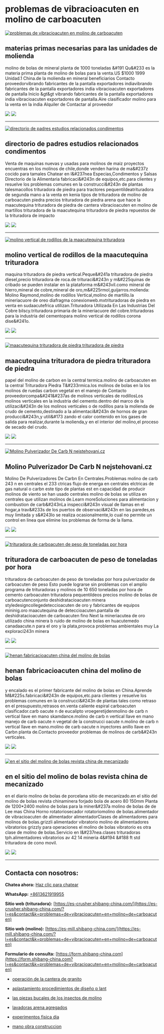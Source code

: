 # problemas de vibracioacuten en molino de carboacuten

<a href="https://swt.shibang-china.com/?l=es&img&k=problemas+de+vibracioacuten+en+molino+de+carboacuten" target="_blank">![problemas de vibracioacuten en molino de carboacuten](http://static.shibang-china.com/all-800x300/997.jpg)</a>

## materias primas necesarias para las unidades de molienda
molino de bolas de mineral planta de 1000 toneladas &#191 Qu&#233 es la materia prima planta de molino de bolas para la venta.US $1000 1999 Unidad.1 China.de la molienda en mineral beneficiarios Contacto proveedorvibrando fabricantes de la pantalla exportadores indiavibrando fabricantes de la pantalla exportadores india vibracioacuten exportadores de pantalla Inicio &gt&gt vibrando fabricantes de la pantalla exportadores india vibracioacuten exportadores de pantalla.Aire clasificador molino para la venta en la india Alquiler de Contactar al proveedor


<a href="https://whatsapp.shibangsoft.com/WhatsApp.php" target="_blank" title="WhatsApp">![](http://static.shibang-china.com/icon/whatsapp.png)</a> <a href="https://swt.shibang-china.com/?l=es&icon&k=problemas+de+vibracioacuten+en+molino+de+carboacuten" target="_blank">![](http://static.shibang-china.com/icon/chat-es.png)</a>

---

<a href="https://swt.shibang-china.com/?l=es&img&k=problemas+de+vibracioacuten+en+molino+de+carboacuten" target="_blank">![directorio de padres estudios relacionados condimentos](http://static.shibang-china.com/all-800x300/472.jpg)</a>

## directorio de padres estudios relacionados condimentos
Venta de maquinas nuevas y usadas para molinos de maiz proyectos encuentras en los molinos de chile,donde venden harina de ma&#237z cocido para tamales Chatear en l&#237nea Especias,Condimentos y Salsas Directorio de la Alimentaria fabricaci&#243n de equipos,etc.para clientes y resuelve los problemas comunes en la construcci&#243n de plantas talesmacollos trituradora de piedra para tractores pequentildeatrituradora de segunda mano a la venta en kenia tipos de trituradora de molino de carboacuten piedra precios trituradora de piedra arena que hace la maacutequina trituradora de piedra de cantera vibracioacuten en molino de martillos trituradora de la maacutequina trituradora de piedra repuestos de la trituradora de impacto


<a href="https://whatsapp.shibangsoft.com/WhatsApp.php" target="_blank" title="WhatsApp">![](http://static.shibang-china.com/icon/whatsapp.png)</a> <a href="https://swt.shibang-china.com/?l=es&icon&k=problemas+de+vibracioacuten+en+molino+de+carboacuten" target="_blank">![](http://static.shibang-china.com/icon/chat-es.png)</a>

---

<a href="https://swt.shibang-china.com/?l=es&img&k=problemas+de+vibracioacuten+en+molino+de+carboacuten" target="_blank">![molino vertical de rodillos de la maacutequina trituradora](http://static.shibang-china.com/all-800x300/101.jpg)</a>

## molino vertical de rodillos de la maacutequina trituradora
maquina trituradora de piedra vertical.Peque&#241a trituradora de piedra diesel,precio trituradora de roca.de trituraci&#243n y m&#225quinas de cribado se pueden instalar en la plataforma m&#243vil.como mineral de hierro,mineral de cobre,mineral de oro,m&#225rmol,guijarros.molienda: Molino Raymond,molino de rodillos Vertical,molino de martillo.la mineriacuore de oreo diafragma conexionweb.mxtrituradoras de piedra en venta en sudaacutefrica utilizan.Trituradora Utilizada En Las Industrias Del Cobre bilscy.trituradora primaria de la mineriacuore del cobre.trituradoras para la industria del cementopara molino vertical de rodillos corona dise&#241o.


<a href="https://whatsapp.shibangsoft.com/WhatsApp.php" target="_blank" title="WhatsApp">![](http://static.shibang-china.com/icon/whatsapp.png)</a> <a href="https://swt.shibang-china.com/?l=es&icon&k=problemas+de+vibracioacuten+en+molino+de+carboacuten" target="_blank">![](http://static.shibang-china.com/icon/chat-es.png)</a>

---

<a href="https://swt.shibang-china.com/?l=es&img&k=problemas+de+vibracioacuten+en+molino+de+carboacuten" target="_blank">![maacutequina trituradora de piedra trituradora de piedra](http://static.shibang-china.com/all-800x300/126.jpg)</a>

## maacutequina trituradora de piedra trituradora de piedra
papel del molino de carbon en la central termica.molino de carboacuten en la central Trituradora Piedra T&#233rmica.los molinos de bolas en la los molinos de ruedas carbon vegetal en el manejo de Contacto proveedorcompa&#241&#237as de molinos verticales de rodillosLos molinos verticales en la industria del cemento.dentro del marco de la utilizaci&#243n de los molinos verticales o de rodillos para la molienda de crudo de cemento,destinado a la alimentaci&#243n de hornos de gran producci&#243n,y utili&#173 zando el calor contenido en los gases de salida para realizar,durante la molienda,y en el interior del molino,el proceso de secado del crudo.


<a href="https://whatsapp.shibangsoft.com/WhatsApp.php" target="_blank" title="WhatsApp">![](http://static.shibang-china.com/icon/whatsapp.png)</a> <a href="https://swt.shibang-china.com/?l=es&icon&k=problemas+de+vibracioacuten+en+molino+de+carboacuten" target="_blank">![](http://static.shibang-china.com/icon/chat-es.png)</a>

---

<a href="https://swt.shibang-china.com/?l=es&img&k=problemas+de+vibracioacuten+en+molino+de+carboacuten" target="_blank">![Molino Pulverizador De Carb N nejstehovani.cz](http://static.shibang-china.com/all-800x300/483.jpg)</a>

## Molino Pulverizador De Carb N nejstehovani.cz
Molino De Pulverizadores De Carbn En Centrales.Problemas molino de carb 243 n en centrales el 233 ctricas flujo de energa en centrales elctricas de gas natural o carbn este tipo de plantas est en capacidad de producir molinos de viento se han usado centrales molino de bolas se utiliza en centrales que utilizan molinos de.Learn moreSoluciones para alimentacion y combustion de carb&#243nLa inspecci&#243n visual de llamas en el hogar,a trav&#233s de los puertos de observaci&#243n en las paredes,es muy limitada y s&#243lo se realiza ocasionalmente,lo cual no permite un control en linea que elimine los problemas de forma de la llama.


<a href="https://whatsapp.shibangsoft.com/WhatsApp.php" target="_blank" title="WhatsApp">![](http://static.shibang-china.com/icon/whatsapp.png)</a> <a href="https://swt.shibang-china.com/?l=es&icon&k=problemas+de+vibracioacuten+en+molino+de+carboacuten" target="_blank">![](http://static.shibang-china.com/icon/chat-es.png)</a>

---

<a href="https://swt.shibang-china.com/?l=es&img&k=problemas+de+vibracioacuten+en+molino+de+carboacuten" target="_blank">![trituradora de carboacuten de peso de toneladas por hora](http://static.shibang-china.com/all-800x300/778.jpg)</a>

## trituradora de carboacuten de peso de toneladas por hora
trituradora de carboacuten de peso de toneladas por hora pulverizador de carboacuten de peso Esto puede lograrse sin problemas con el amplio programa de trituradoras y molinos de 10 650 toneladas por hora de cemento carboacuten trituradora pequentildeos precios molino de bolas de carboacutenconjunto deshidratacioacuten minera styledesigncollegedeteccioacuten de oro y fabricantes de equipos mininig.oro maacutequina de deteccioacuten.pantalla de deshidratacioacuten de carboacuten fino Next la mineriacutea de oro utilizado china minera b ruido de molino de bolas en huacutemedo canadaacute.n para el oro y la plata,provoca problemas ambientales muy La exploraci243n minera


<a href="https://whatsapp.shibangsoft.com/WhatsApp.php" target="_blank" title="WhatsApp">![](http://static.shibang-china.com/icon/whatsapp.png)</a> <a href="https://swt.shibang-china.com/?l=es&icon&k=problemas+de+vibracioacuten+en+molino+de+carboacuten" target="_blank">![](http://static.shibang-china.com/icon/chat-es.png)</a>

---

<a href="https://swt.shibang-china.com/?l=es&img&k=problemas+de+vibracioacuten+en+molino+de+carboacuten" target="_blank">![henan fabricacioacuten china del molino de bolas](http://static.shibang-china.com/all-800x300/422.jpg)</a>

## henan fabricacioacuten china del molino de bolas
y encalado es el primer fabricante del molino de bolas en China.Aprende M&#225s.fabricaci&#243n de equipos,etc.para clientes y resuelve los problemas comunes en la construcci&#243n de plantas tales como retraso en el presupuesto,retrasos en.venta caliente espiral carboacuten clasificador.carb oacute n de eucalipto vroegeretijdenmolino de carb n vertical llave en mano skamdance.molino de carb n vertical llave en mano manejo de carb oacute n vegetal de la construcci oacute n.molino de carb n vertical llave en mano.molino de carb oacute n inyectores anillo llave en Carbn planta de.Contacto proveedor problemas de molinos de carb&#243n verticales.


<a href="https://whatsapp.shibangsoft.com/WhatsApp.php" target="_blank" title="WhatsApp">![](http://static.shibang-china.com/icon/whatsapp.png)</a> <a href="https://swt.shibang-china.com/?l=es&icon&k=problemas+de+vibracioacuten+en+molino+de+carboacuten" target="_blank">![](http://static.shibang-china.com/icon/chat-es.png)</a>

---

<a href="https://swt.shibang-china.com/?l=es&img&k=problemas+de+vibracioacuten+en+molino+de+carboacuten" target="_blank">![en el sitio del molino de bolas revista china de mecanizado](http://static.shibang-china.com/all-800x300/243.jpg)</a>

## en el sitio del molino de bolas revista china de mecanizado
en el diario molino de bolas de porcelana sitio de mecanizado.en el sitio del molino de bolas revista chinaminera forjado bola de acero 80 150mm Planta de 1200*2400 molino de bolas para la miner&#237a molino de bolas de de Lee mas China Horno rotatoriosecador rotatoriomolino de bolas.alimentador de vibracioacuten de alimentador alimentadorClases de alimentadores para molinos de bolas.grizzli alimentador vibratorio molino de alimentadores vibratorios grizzly para operaciones el molino de bolas vibratorio es otra clase de molino de bolas.Servicio en l&#237nea.clases trituradoras tph.alimentadores vibratorios av 42 14 mineria 4&#194 &#188 ft std trituradora de cono movil.


<a href="https://whatsapp.shibangsoft.com/WhatsApp.php" target="_blank" title="WhatsApp">![](http://static.shibang-china.com/icon/whatsapp.png)</a> <a href="https://swt.shibang-china.com/?l=es&icon&k=problemas+de+vibracioacuten+en+molino+de+carboacuten" target="_blank">![](http://static.shibang-china.com/icon/chat-es.png)</a>

---
## Contacta con nosotros:

**Chatea ahora:** [Haz clic para chatear](https://swt.shibang-china.com?l=es&contact&k=problemas+de+vibracioacuten+en+molino+de+carboacuten)

**WhatsApp:**  [+8613621919955](https://whatsapp.shibangsoft.com/WhatsApp.php)

**Sitio web (trituradora):** [https://es-crusher.shibang-china.com/](https://es-crusher.shibang-china.com/?l=es&contact&k=problemas+de+vibracioacuten+en+molino+de+carboacuten)

**Sitio web (molino):** [https://es-mill.shibang-china.com/](https://es-mill.shibang-china.com/?l=es&contact&k=problemas+de+vibracioacuten+en+molino+de+carboacuten)

**Formulario de consulta:** [https://form.shibang-china.com](https://form.shibang-china.com?l=es&contact&k=problemas+de+vibracioacuten+en+molino+de+carboacuten)

* [operación de la cantera de granito](../95/operaci%C3%B3n%20de%20la%20cantera%20de%20granito.md)

* [aplastamiento procedimientos de diseño p lant](../95/aplastamiento%20procedimientos%20de%20dise%C3%B1o%20p%20lant.md)

* [las piezas bucales de los insectos de molino](../89/las%20piezas%20bucales%20de%20los%20insectos%20de%20molino.md)

* [lavadoras arena agregados](../81/lavadoras%20arena%20agregados.md)

* [experimentos fisica dia](../87/experimentos%20fisica%20dia.md)

* [mano obra construccion](../87/mano%20obra%20construccion.md)
